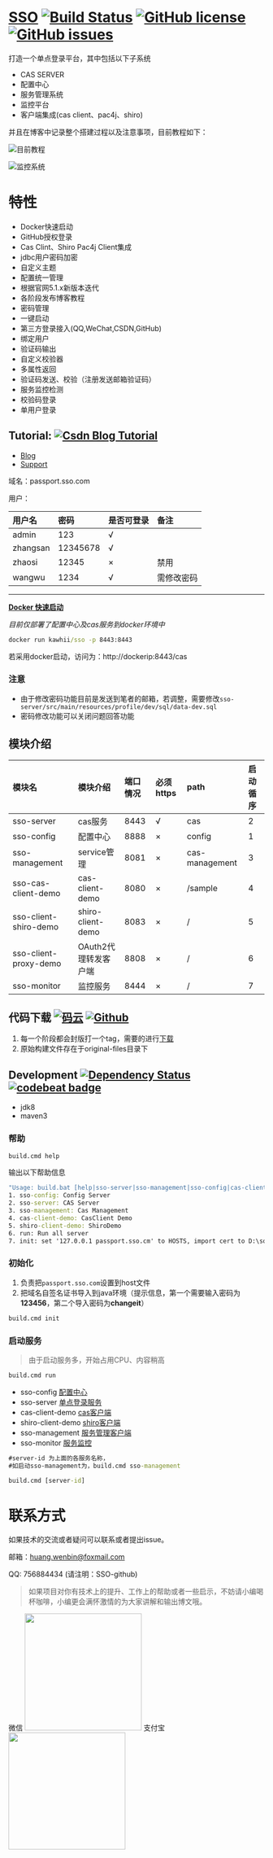 # [SSO](https://kawhii.github.io/sso/index.html) [![Build Status](https://travis-ci.org/kawhii/sso.svg?branch=master)](https://travis-ci.org/kawhii/sso) [![GitHub license](https://img.shields.io/badge/license-MIT-blue.svg)](https://raw.githubusercontent.com/kawhii/sso/master/LICENSE) [![GitHub issues](https://img.shields.io/github/issues/kawhii/sso.svg)](https://github.com/kawhii/sso/issues)

打造一个单点登录平台，其中包括以下子系统

* CAS SERVER
* 配置中心
* 服务管理系统
* 监控平台
* 客户端集成(cas client、pac4j、shiro)

并且在博客中记录整个搭建过程以及注意事项，目前教程如下：

![目前教程](http://img.blog.csdn.net/20171129213711953?watermark/2/text/aHR0cDovL2Jsb2cuY3Nkbi5uZXQvdTAxMDQ3NTA0MQ==/font/5a6L5L2T/fontsize/400/fill/I0JBQkFCMA==/dissolve/70/gravity/SouthEast)

![监控系统](http://img.blog.csdn.net/20171115154701467?watermark/2/text/aHR0cDovL2Jsb2cuY3Nkbi5uZXQvdTAxMDQ3NTA0MQ==/font/5a6L5L2T/fontsize/400/fill/I0JBQkFCMA==/dissolve/70/gravity/SouthEast)

# 特性

* Docker快速启动
* GitHub授权登录
* Cas Clint、Shiro Pac4j Client集成
* jdbc用户密码加密
* 自定义主题
* 配置统一管理
* 根据官网5.1.x新版本迭代
* 各阶段发布博客教程
* 密码管理
* 一键启动
* 第三方登录接入(QQ,WeChat,CSDN,GitHub)
* 绑定用户
* 验证码输出
* 自定义校验器
* 多属性返回
* 验证码发送、校验（注册发送邮箱验证码）
* 服务监控检测
* 校验码登录
* 单用户登录

## Tutorial: [![Csdn Blog Tutorial](https://img.shields.io/badge/csdn%20blog-tutorial-orange.svg)](http://blog.csdn.net/u010475041/article/category/7156505)

* [Blog](http://blog.csdn.net/u010475041/article/category/7156505)
* [Support](https://github.com/kawhii/sso/wiki)

域名：passport.sso.com

用户：

| 用户名 |密码|是否可登录|备注|
|:-------|:-------|:-------|:-------|
|admin|123|√||
|zhangsan|12345678|√||
|zhaosi|12345|×|禁用|
|wangwu|1234|√|需修改密码|


---

**[Docker 快速启动](https://hub.docker.com/r/kawhii/sso/)**

*目前仅部署了配置中心及cas服务到docker环境中*

```cmd
docker run kawhii/sso -p 8443:8443
```

若采用docker启动，访问为：http://dockerip:8443/cas


### 注意
* 由于修改密码功能目前是发送到笔者的邮箱，若调整，需要修改`sso-server/src/main/resources/profile/dev/sql/data-dev.sql`
* 密码修改功能可以关闭问题回答功能

## 模块介绍


| 模块名 |模块介绍|端口情况|必须https|path|启动循序
|:-------|:-------|:----|:-------|:-----|:--|
|sso-server|cas服务|8443|√|cas|2|
|sso-config|配置中心|8888|×|config|1|
|sso-management|service管理|8081|×|cas-management|3|
|sso-cas-client-demo|cas-client-demo|8080|×|/sample|4|
|sso-client-shiro-demo|shiro-client-demo|8083|×|/|5|
|sso-client-proxy-demo|OAuth2代理转发客户端|8808|×|/|6|
|sso-monitor|监控服务|8444|×|/|7|

## 代码下载 [![码云](https://img.shields.io/badge/download-码云-yellowgreen.svg)](https://git.oschina.net/Kawhi-Carl/sso) [![Github](https://img.shields.io/badge/download-GitHub-brightgreen.svg)](https://github.com/kawhii/sso)

1. 每一个阶段都会封版打一个tag，需要的进行[下载](https://github.com/kawhii/sso/releases)
2. 原始构建文件存在于original-files目录下

## Development [![Dependency Status](https://www.versioneye.com/user/projects/59b6afd60fb24f004e1a656b/badge.svg?style=flat-square)](https://www.versioneye.com/user/projects/59b6afd60fb24f004e1a656b) [![codebeat badge](https://codebeat.co/badges/4b430ffd-0cb8-4310-b081-955a66e65c76)](https://codebeat.co/projects/github-com-laomazi2006-sso-master)

* jdk8
* maven3

### 帮助
```cmd
build.cmd help
```
输出以下帮助信息
```cmd
"Usage: build.bat [help|sso-server|sso-management|sso-config|cas-client-demo|shiro-client-demo|run-all|hosts]"
1. sso-config: Config Server
2. sso-server: CAS Server
3. sso-management: Cas Management
4. cas-client-demo: CasClient Demo
5. shiro-client-demo: ShiroDemo
6. run: Run all server
7. init: set '127.0.0.1 passport.sso.cm' to HOSTS, import cert to D:\soft\work\java\jdk1.8-144\jre\lib\security\cacerts
```

### 初始化

1. 负责把`passport.sso.com`设置到host文件
2. 把域名自签名证书导入到java环境（提示信息，第一个需要输入密码为**123456**，第二个导入密码为**changeit**）

```cmd
build.cmd init
```

### 启动服务

> 由于启动服务多，开始占用CPU、内容稍高

```cmd
build.cmd run
```


* sso-config [配置中心](http://passport.sso.com:8888/config)
* sso-server [单点登录服务](http://passport.sso.com:8443/cas)
* cas-client-demo [cas客户端](http://passport.sso.com:8080/sample)
* shiro-client-demo [shiro客户端](http://passport.sso.com:8083)
* sso-management [服务管理客户端](http://passport.sso.com:8081/cas-management)
* sso-monitor [服务监控](http://passport.sso.com:8444)

```cmd
#server-id 为上面的各服务名称，
#如启动sso-management为，build.cmd sso-management

build.cmd [server-id]
```

# 联系方式

如果技术的交流或者疑问可以联系或者提出issue。

邮箱：huang.wenbin@foxmail.com


QQ: 756884434 (请注明：SSO-github)

> 如果项目对你有技术上的提升、工作上的帮助或者一些启示，不妨请小编喝杯咖啡，小编更会满怀激情的为大家讲解和输出博文哦。

微信
<img src="http://img.blog.csdn.net/20170908092906735?watermark/2/text/aHR0cDovL2Jsb2cuY3Nkbi5uZXQvdTAxMDQ3NTA0MQ==/font/5a6L5L2T/fontsize/400/fill/I0JBQkFCMA==/dissolve/70/gravity/SouthEast" width="230" height="230"/>
支付宝
<img src="http://img.blog.csdn.net/20170908100804669?watermark/2/text/aHR0cDovL2Jsb2cuY3Nkbi5uZXQvdTAxMDQ3NTA0MQ==/font/5a6L5L2T/fontsize/400/fill/I0JBQkFCMA==/dissolve/70/gravity/SouthEast" width="230" height="230"/>
